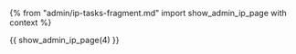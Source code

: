 {% from "admin/ip-tasks-fragment.md" import show_admin_ip_page with context %}

{{ show_admin_ip_page(4) }}

